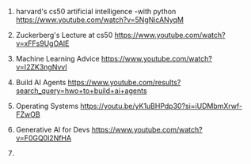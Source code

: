 1. harvard's cs50 artificial intelligence -with python
https://www.youtube.com/watch?v=5NgNicANyqM

2. Zuckerberg's Lecture at cs50
https://www.youtube.com/watch?v=xFFs9UgOAlE

3. Machine Learning Advice
https://www.youtube.com/watch?v=I2ZK3ngNvvI

4. Build AI Agents
https://www.youtube.com/results?search_query=hwo+to+build+ai+agents

5. Operating Systems
https://youtu.be/yK1uBHPdp30?si=iUDMbmXrwf-FZwOB

6. Generative AI for Devs
https://www.youtube.com/watch?v=F0GQ0l2NfHA

7.
